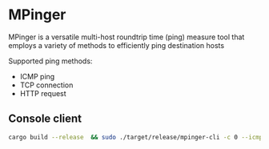 # MPinger

MPinger is a versatile multi-host roundtrip time (ping) measure tool that employs a variety of methods to efficiently ping destination hosts

Supported ping methods:

* ICMP ping
* TCP connection
* HTTP request

## Console client

```bash
cargo build --release  && sudo ./target/release/mpinger-cli -c 0 --icmp 1.1.1.1,www.google.com
```
